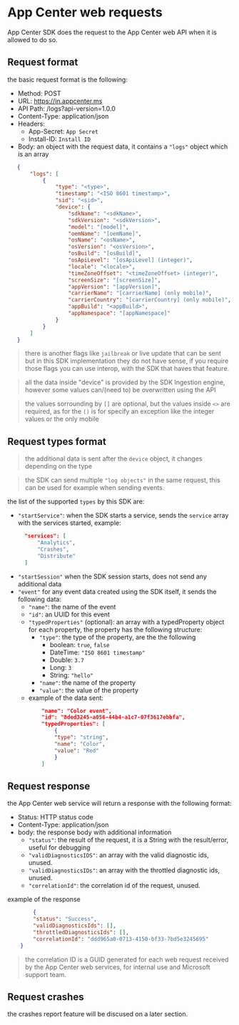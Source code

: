 # App Center web requests

App Center SDK does the request to the App Center web API when it is allowed to do so.

## Request format

the basic request format is the following:

- Method: POST
- URL: https://in.appcenter.ms
- API Path: /logs?api-version=1.0.0
- Content-Type: application/json
- Headers:
  - App-Secret: `App Secret`
  - Install-ID: `Install ID`
- Body: an object with the request data, it contains a `"logs"` object which is an array
 ```json
    {
        "logs": [
            {
                "type": "<type>",
                "timestamp": "<ISO 8601 timestamp>",
                "sid": "<sid>",
                "device": {
                    "sdkName": "<sdkName>",
                    "sdkVersion": "<sdkVersion>",
                    "model": "[model]",
                    "oemName": "[oemName]",
                    "osName": "<osName>",
                    "osVersion": "<osVersion>",
                    "osBuild": "[osBuild]",
                    "osApiLevel": "[osApiLevel] (integer)",
                    "locale": "<locale>",
                    "timeZoneOffset": "<timeZoneOffset> (integer)",
                    "screenSize": "[screenSize]",
                    "appVersion": "[appVersion]",
                    "carrierName": "[carrierName] (only mobile)",
                    "carrierCountry": "[carrierCountry] (only mobile)",
                    "appBuild": "<appBuild>",
                    "appNamespace": "[appNamespace]"
                }
            }
        ]
    }
 ```

 > there is another flags like `jailbreak` or live update that can be sent but in this
SDK implementation they do not have sense, if you require those flags you can use interop,
with the SDK that haves that feature.

> all the data inside "device" is provided by the SDK Ingestion engine, however some
values can/(need to) be overwritten using the API

> the values sorrounding by `[]` are optional, but the values inside `<>` are required,
as for the `()` is for specify an exception like the integer values or the only mobile

## Request types format

> the additional data is sent after the `device` object, it changes depending on the type

> the SDK can send multiple `"log objects"` in the same request, this can be used for
example when sending events.

the list of the supported `types` by this SDK are:
- `"startService"`: when the SDK starts a service, sends the `service` array with the
  services started, example:
  ```json
    "services": [
        "Analytics",
        "Crashes",
        "Distribute"
    ]
  ```
- `"startSession"` when the SDK session starts, does not send any additional data
- `"event"` for any event data created using the SDK itself, it sends the following data:
  - `"name"`: the name of the event
  - `"id"`: an UUID for this event
  - `"typedProperties"` (optional): an array with a typedProperty object for each property,
  the property has the following structure:
    - `"type"`: the type of the property, are the the following
      - boolean: `true`, `false`
      - DateTime: `"ISO 8601 timestamp"`
      - Double: `3.7`
      - Long: `3`
      - String: `"hello"`
    - `"name"`: the name of the property
    - `"value"`: the value of the property
  - example of the data sent:
    ```json
        "name": "Color event",
        "id": "8ded3245-a056-44b4-a1c7-07f3617ebbfa",
        "typedProperties": [
            {
            "type": "string",
            "name": "Color",
            "value": "Red"
            }
        ]
    ```

## Request response

the App Center web service will return a response with the following format:

- Status: HTTP status code
- Content-Type: application/json
- body: the response body with additional information
    - `"status"`: the result of the request, it is a String with the result/error,
    useful for debugging
    - `"validDiagnosticsIDS"`: an array with the valid diagnostic ids, unused.
    - `"validDiagnosticsIDs"`: an array with the throttled diagnostic ids, unused.
    - `"correlationId"`: the correlation id of the request, unused.

example of the response

```json
        {
        "status": "Success",
        "validDiagnosticsIds": [],
        "throttledDiagnosticsIds": [],
        "correlationId": "ddd965a0-0713-4150-bf33-7bd5e3245695"
    }
```

> the correlation ID is a GUID generated for each web request received by the App Center
  web services, for internal use and Microsoft support team.

## Request crashes

the crashes report feature will be discused on a later section.
